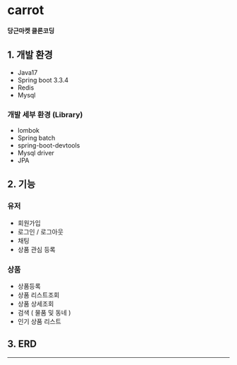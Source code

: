# carrot

**당근마켓 클론코딩**

## 1. 개발 환경
 - Java17
 - Spring boot 3.3.4
 - Redis
 - Mysql

### 개발 세부 환경 (Library)
 - lombok
 - Spring batch
 - spring-boot-devtools
 - Mysql driver
 - JPA


## 2. 기능

 ### 유저

 - 회원가입
 - 로그인 / 로그아웃
 - 채팅
 - 상품 관심 등록

 ### 상품
 - 상품등록
 - 상품 리스트조회
 - 상품 상세조회
 - 검색 ( 물품 및 동네 )
 - 인기 상품 리스트


## 3. ERD

---
